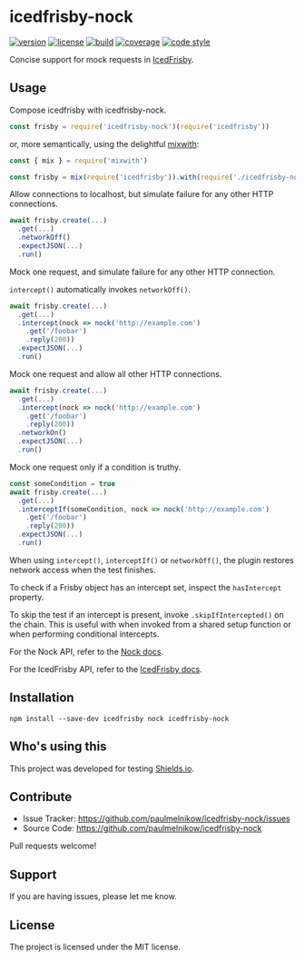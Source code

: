 # icedfrisby-nock

[![version](https://img.shields.io/npm/v/icedfrisby-nock?style=flat-square)][npm]
[![license](https://img.shields.io/npm/l/icedfrisby-nock?style=flat-square)][npm]
[![build](https://img.shields.io/circleci/project/github/paulmelnikow/icedfrisby-nock/main?style=flat-square)][build]
[![coverage](https://img.shields.io/badge/coverage-100%25-brightgreen?style=flat-square)][coverage]
[![code style](https://img.shields.io/badge/code_style-prettier-ff69b4?style=flat-square)][prettier]

[npm]: https://npmjs.com/icedfrisby-nock
[build]: https://circleci.com/gh/paulmelnikow/icedfrisby-nock/tree/main
[coverage]: https://github.com/paulmelnikow/icedfrisby-nock/blob/main/.nycrc.json
[prettier]: https://prettier.io/

Concise support for mock requests in [IcedFrisby][].

[icedfrisby]: https://github.com/IcedFrisby/IcedFrisby/

## Usage

Compose icedfrisby with icedfrisby-nock.

```js
const frisby = require('icedfrisby-nock')(require('icedfrisby'))
```

or, more semantically, using the delightful [mixwith][]:

```js
const { mix } = require('mixwith')

const frisby = mix(require('icedfrisby')).with(require('./icedfrisby-nock'))
```

Allow connections to localhost, but simulate failure for any other HTTP
connections.

```js
await frisby.create(...)
  .get(...)
  .networkOff()
  .expectJSON(...)
  .run()
```

Mock one request, and simulate failure for any other HTTP connection.

`intercept()` automatically invokes `networkOff()`.

```js
await frisby.create(...)
  .get(...)
  .intercept(nock => nock('http://example.com')
    .get('/foobar')
    .reply(200))
  .expectJSON(...)
  .run()
```

Mock one request and allow all other HTTP connections.

```js
await frisby.create(...)
  .get(...)
  .intercept(nock => nock('http://example.com')
    .get('/foobar')
    .reply(200))
  .networkOn()
  .expectJSON(...)
  .run()
```

Mock one request only if a condition is truthy.

```js
const someCondition = true
await frisby.create(...)
  .get(...)
  .interceptIf(someCondition, nock => nock('http://example.com')
    .get('/foobar')
    .reply(200))
  .expectJSON(...)
  .run()
```

When using `intercept()`, `interceptIf()` or `networkOff()`, the plugin restores network access
when the test finishes.

To check if a Frisby object has an intercept set, inspect the `hasIntercept`
property.

To skip the test if an intercept is present, invoke `.skipIfIntercepted()` on
the chain. This is useful with when invoked from a shared setup function or
when performing conditional intercepts.

For the Nock API, refer to the [Nock docs][].

For the IcedFrisby API, refer to the [IcedFrisby docs][].

[mixwith]: https://github.com/justinfagnani/mixwith.js
[nock docs]: https://github.com/node-nock/nock#use
[icedfrisby docs]: https://github.com/IcedFrisby/IcedFrisby/blob/main/API.md

## Installation

```
npm install --save-dev icedfrisby nock icedfrisby-nock
```

## Who's using this

This project was developed for testing [Shields.io](https://shields.io/).

## Contribute

- Issue Tracker: https://github.com/paulmelnikow/icedfrisby-nock/issues
- Source Code: https://github.com/paulmelnikow/icedfrisby-nock

Pull requests welcome!

## Support

If you are having issues, please let me know.

## License

The project is licensed under the MIT license.
